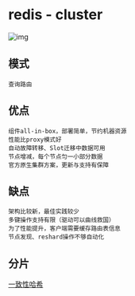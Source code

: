 # redis - cluster

![img](res/redis-cluster.png)

## 模式

    查询路由

## 优点

    组件all-in-box，部署简单，节约机器资源  
    性能比proxy模式好  
    自动故障转移、Slot迁移中数据可用  
    节点增减，每个节点匀一小部分数据
    官方原生集群方案，更新与支持有保障  

## 缺点

    架构比较新，最佳实践较少  
    多键操作支持有限（驱动可以曲线救国）  
    为了性能提升，客户端需要缓存路由表信息  
    节点发现、reshard操作不够自动化  

## 分片

[一致性哈希](algo-DHT.md)

